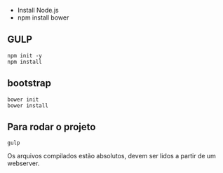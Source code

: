 * Install Node.js
* npm install bower

## GULP
```
npm init -y
npm install
```

## bootstrap
```
bower init
bower install
```

## Para rodar o projeto
```
gulp
```
Os arquivos compilados estão absolutos, devem ser lidos a partir de um webserver.
